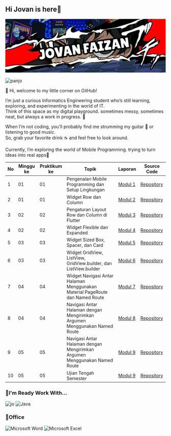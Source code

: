 ## Hi Jovan is here👋

![jovanjopan](img/Twitter%20header%20-%201.png)

![panjo](https://media1.giphy.com/media/v1.Y2lkPTc5MGI3NjExMTFuMnZqZWh2M3JzNGpjOTZienEzY2s5MGNnbThxbXc2YWJxcWJpNCZlcD12MV9pbnRlcm5hbF9naWZfYnlfaWQmY3Q9Zw/lkYTniLelesrC/giphy.gif)


👋 Hi, welcome to my little corner on GitHub!  

I’m just a curious Informatics Engineering student who’s still learning, exploring, and experimenting in the world of IT.  
Think of this space as my digital playground. sometimes messy, sometimes neat, but always a work in progress. 🚀  

When I’m not coding, you’ll probably find me strumming my guitar 🎸 or listening to good music.  
So, grab your favorite drink ☕ and feel free to look around.  

Currently, I’m exploring the world of Mobile Programming. trying to turn ideas into real apps🚀

| No | Minggu ke | Praktikum ke | Topik                                        | Laporan   | Source Code |
|----|-----------|--------------|----------------------------------------------|-----------|-------------|
| 1  | 01        | 01           | Pengenalan Mobile Programming dan Setup Lingkungan | [Modul 1](https://drive.google.com/file/d/1Ks1jbtcaXsKPseU-B_PfWwu4ptmCFmE9/view?usp=sharing)   | [Repository](https://github.com/jovanjopan/mobilepracticum/blob/main/modul1/lib/main.dart)  |
| 2  | 01        | 01           | Widget Row dan Column                        | [Modul 2](https://drive.google.com/file/d/1WHBrBHGsUQ-wRmwtwgp1gh4kRUpx_sVJ/view?usp=drive_link)   | [Repository](https://github.com/jovanjopan/mobilepracticum/blob/main/Mobile%202/lib/src/main.dart)  |
| 3  | 02        | 02           | Pengaturan Layout Row dan Column di Flutter  | [Modul 3](https://drive.google.com/file/d/1ZQsj6kVJvRualFHfoLlWRRJoAG_b-GPb/view?usp=sharing)   | [Repository](https://github.com/jovanjopan/mobilepracticum/tree/main/Modul%203)  |
| 4  | 02        | 02           | Widget Flexible dan Expanded                 | [Modul 4](https://drive.google.com/file/d/1kvtHXRX-cqG4GI9VZRwrdjXS54PWSxfa/view?usp=sharing)   | [Repository](https://github.com/jovanjopan/mobilepracticum/tree/main/modul%204)  |
| 5  | 03        | 03           | Widget Sized Box, Spacer, dan Card                 | [Modul 5](https://drive.google.com/file/d/1wtnJJ8K9Ogun0soqQia67xRnPTYS5MaY/view?usp=sharing)   | [Repository](https://github.com/jovanjopan/mobilepracticum/tree/main/modul%204)  |
| 6  | 03        | 03           | Widget GridView, ListView, GridView.builder, dan ListView.builder | [Modul 6](https://drive.google.com/file/d/1HbuoDoXOGnpzclJ30rqnsb0suqIybF5x/view?usp=sharing)   | [Repository](https://github.com/jovanjopan/mobilepracticum/tree/main/modul%204)  |
| 7  | 04       | 04           |Widget Navigasi Antar Halaman Menggunakan Material PageRoute dan Named Route | [Modul 7](https://drive.google.com/file/d/1mMp5BJLLHHqG2-DrcwYI5UwJmKlGhGlg/view?usp=sharing)   | [Repository](https://github.com/jovanjopan/mobilepracticum/tree/main/modul%204)  |
| 8  | 04        | 04           |Navigasi Antar Halaman dengan Mengirimkan Argumen Menggunakan Named Route | [Modul 8](https://drive.google.com/file/d/1kJ15Y_cb_-6GKWA12xHtipaMfk4OBn0K/view?usp=sharing)   | [Repository](https://github.com/jovanjopan/mobilepracticum/tree/main/modul%204)  |
| 9  | 05        | 05          |Navigasi Antar Halaman dengan Mengirimkan Argumen Menggunakan Named Route | [Modul 9](https://drive.google.com/file/d/1o58lp37kKbD2eyq7uSInn-icxbfENgKN/view?usp=sharing)   | [Repository](https://github.com/jovanjopan/mobilepracticum/tree/main/modul%204)  |
| 10  | 05        | 05          |Ujian Tengah Semester| [Modul 9](https://drive.google.com/file/d/1RofVXv0bRjLmbawuTuWlO7VF_UCCpPfI/view?usp=drive_link)   | [Repository](https://github.com/jovanjopan/mobilepracticum/tree/main/uts)  |


### 🔧I'm Ready Work With...
![jo](    https://img.shields.io/badge/Python-FFD43B?style=for-the-badge&logo=python&logoColor=blue)	![Java](https://img.shields.io/badge/java-%23ED8B00.svg?style=for-the-badge&logo=openjdk&logoColor=white)

### 🏢Office
![Microsoft Word](https://img.shields.io/badge/Microsoft_Word-2B579A?style=for-the-badge&logo=microsoft-word&logoColor=white) ![Microsoft Excel](https://img.shields.io/badge/Microsoft_Excel-217346?style=for-the-badge&logo=microsoft-excel&logoColor=white)



